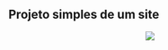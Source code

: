 ## Projeto simples de um site
<div align="center">
  <img src="https://user-images.githubusercontent.com/25671369/177070107-8e279c57-38f1-4845-b837-94694e42ecee.gif"/>
<div>
